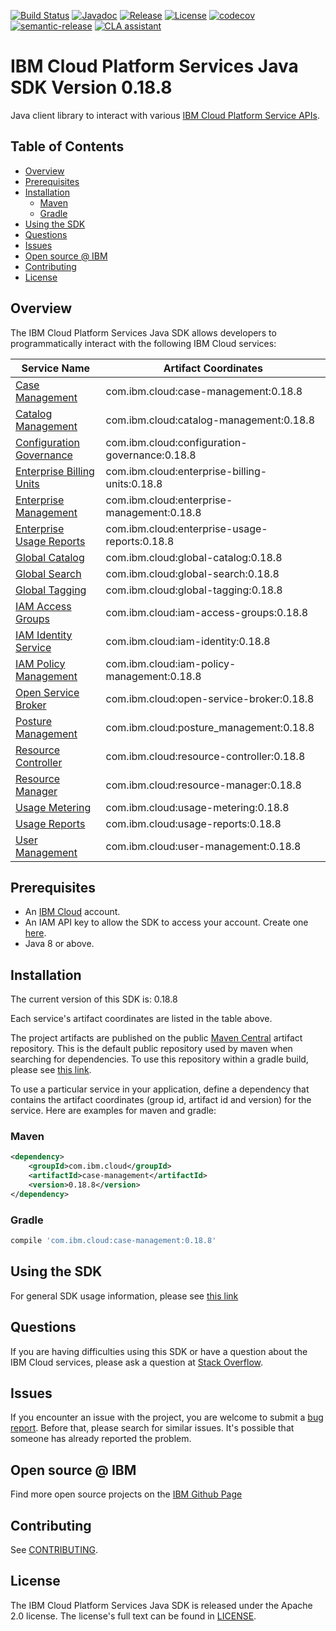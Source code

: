 [![Build Status](https://travis-ci.com/IBM/platform-services-java-sdk.svg?branch=main)](https://travis-ci.com/IBM/platform-services-java-sdk)
[![Javadoc](https://img.shields.io/static/v1?label=javadoc&message=latest&color=blue)](https://ibm.github.io/platform-services-java-sdk/docs/latest)
[![Release](https://img.shields.io/github/v/release/IBM/platform-services-java-sdk)](https://github.com/IBM/platform-services-java-sdk/releases/latest)
[![License](https://img.shields.io/badge/License-Apache%202.0-blue.svg)](https://opensource.org/licenses/Apache-2.0)
[![codecov](https://codecov.io/gh/IBM/platform-services-java-sdk/branch/main/graph/badge.svg)](https://codecov.io/gh/IBM/platform-services-java-sdk)
[![semantic-release](https://img.shields.io/badge/%20%20%F0%9F%93%A6%F0%9F%9A%80-semantic--release-e10079.svg)](https://github.com/semantic-release/semantic-release)
[![CLA assistant](https://cla-assistant.io/readme/badge/IBM/platform-services-java-sdk)](https://cla-assistant.io/IBM/platform-services-java-sdk)



# IBM Cloud Platform Services Java SDK Version 0.18.8

Java client library to interact with various 
[IBM Cloud Platform Service APIs](https://cloud.ibm.com/docs?tab=api-docs&category=platform_services).

## Table of Contents

<!--
  The TOC below is generated using the `markdown-toc` node package.

      https://github.com/jonschlinkert/markdown-toc

  You should regenerate the TOC after making changes to this file.

      npx markdown-toc --maxdepth 4 -i README.md
  -->

<!-- toc -->

- [Overview](#overview)
- [Prerequisites](#prerequisites)
- [Installation](#installation)
  * [Maven](#maven)
  * [Gradle](#gradle)
- [Using the SDK](#using-the-sdk)
- [Questions](#questions)
- [Issues](#issues)
- [Open source @ IBM](#open-source--ibm)
- [Contributing](#contributing)
- [License](#license)

<!-- tocstop -->

## Overview

The IBM Cloud Platform Services Java SDK allows developers to programmatically interact with the following IBM Cloud services:

Service Name | Artifact Coordinates
--- | --- 
[Case Management](https://cloud.ibm.com/apidocs/case-management) | com.ibm.cloud:case-management:0.18.8
[Catalog Management](https://cloud.ibm.com/apidocs/resource-catalog/private-catalog) | com.ibm.cloud:catalog-management:0.18.8
[Configuration Governance](https://cloud.ibm.com/apidocs/security-compliance/config) | com.ibm.cloud:configuration-governance:0.18.8
[Enterprise Billing Units](https://cloud.ibm.com/apidocs/enterprise-apis/billing-unit) | com.ibm.cloud:enterprise-billing-units:0.18.8
[Enterprise Management](https://cloud.ibm.com/apidocs/enterprise-apis/enterprise) | com.ibm.cloud:enterprise-management:0.18.8
[Enterprise Usage Reports](https://cloud.ibm.com/apidocs/enterprise-apis/resource-usage-reports) | com.ibm.cloud:enterprise-usage-reports:0.18.8
[Global Catalog](https://cloud.ibm.com/apidocs/resource-catalog/global-catalog) | com.ibm.cloud:global-catalog:0.18.8
[Global Search](https://cloud.ibm.com/apidocs/search) | com.ibm.cloud:global-search:0.18.8
[Global Tagging](https://cloud.ibm.com/apidocs/tagging) | com.ibm.cloud:global-tagging:0.18.8
[IAM Access Groups](https://cloud.ibm.com/apidocs/iam-access-groups) | com.ibm.cloud:iam-access-groups:0.18.8
[IAM Identity Service](https://cloud.ibm.com/apidocs/iam-identity-token-api) | com.ibm.cloud:iam-identity:0.18.8
[IAM Policy Management](https://cloud.ibm.com/apidocs/iam-policy-management) | com.ibm.cloud:iam-policy-management:0.18.8
[Open Service Broker](https://cloud.ibm.com/apidocs/resource-controller/ibm-cloud-osb-api) | com.ibm.cloud:open-service-broker:0.18.8
[Posture Management](https://cloud.ibm.com/apidocs/security-compliance/posture) | com.ibm.cloud:posture_management:0.18.8
[Resource Controller](https://cloud.ibm.com/apidocs/resource-controller/resource-controller) | com.ibm.cloud:resource-controller:0.18.8
[Resource Manager](https://cloud.ibm.com/apidocs/resource-controller/resource-manager) | com.ibm.cloud:resource-manager:0.18.8
[Usage Metering](https://cloud.ibm.com/apidocs/usage-metering) | com.ibm.cloud:usage-metering:0.18.8
[Usage Reports](https://cloud.ibm.com/apidocs/metering-reporting) | com.ibm.cloud:usage-reports:0.18.8
[User Management](https://cloud.ibm.com/apidocs/user-management) | com.ibm.cloud:user-management:0.18.8

## Prerequisites

[ibm-cloud-onboarding]: https://cloud.ibm.com/registration

* An [IBM Cloud][ibm-cloud-onboarding] account.
* An IAM API key to allow the SDK to access your account. Create one [here](https://cloud.ibm.com/iam/apikeys).
* Java 8 or above.

## Installation
The current version of this SDK is: 0.18.8

Each service's artifact coordinates are listed in the table above.

The project artifacts are published on the public [Maven Central](https://repo1.maven.org/maven2/)
artifact repository.  This is the default public repository used by maven when searching for dependencies.
To use this repository within a gradle build, please see
[this link](https://docs.gradle.org/current/userguide/declaring_repositories.html).

To use a particular service in your application, define a dependency that contains the
artifact coordinates (group id, artifact id and version) for the service.
Here are examples for maven and gradle:

### Maven

```xml
<dependency>
    <groupId>com.ibm.cloud</groupId>
    <artifactId>case-management</artifactId>
    <version>0.18.8</version>
</dependency>
```

### Gradle
```gradle
compile 'com.ibm.cloud:case-management:0.18.8'
```

## Using the SDK
For general SDK usage information, please see [this link](https://github.com/IBM/ibm-cloud-sdk-common/blob/main/README.md)

## Questions

If you are having difficulties using this SDK or have a question about the IBM Cloud services,
please ask a question at
[Stack Overflow](http://stackoverflow.com/questions/ask?tags=ibm-cloud).

## Issues
If you encounter an issue with the project, you are welcome to submit a
[bug report](https://github.com/IBM/platform-services-java-sdk/issues).
Before that, please search for similar issues. It's possible that someone has already reported the problem.

## Open source @ IBM
Find more open source projects on the [IBM Github Page](http://ibm.github.io/)

## Contributing
See [CONTRIBUTING](CONTRIBUTING.md).

## License

The IBM Cloud Platform Services Java SDK is released under the Apache 2.0 license.
The license's full text can be found in
[LICENSE](LICENSE).
